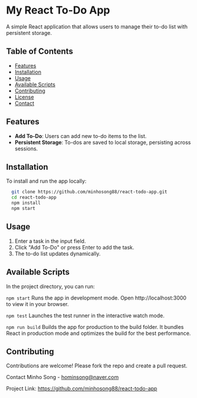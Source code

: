 # My React To-Do App

A simple React application that allows users to manage their to-do list with persistent storage.

## Table of Contents

- [Features](#features)
- [Installation](#installation)
- [Usage](#usage)
- [Available Scripts](#available-scripts)
- [Contributing](#contributing)
- [License](#license)
- [Contact](#contact)

## Features

- **Add To-Do**: Users can add new to-do items to the list.
- **Persistent Storage**: To-dos are saved to local storage, persisting across sessions.

## Installation

To install and run the app locally:

```bash
  git clone https://github.com/minhosong88/react-todo-app.git
  cd react-todo-app
  npm install
  npm start
```
## Usage
1. Enter a task in the input field.
2. Click "Add To-Do" or press Enter to add the task.
3. The to-do list updates dynamically.

## Available Scripts
In the project directory, you can run:

`npm start`
Runs the app in development mode. Open http://localhost:3000 to view it in your browser.

`npm test`
Launches the test runner in the interactive watch mode.

`npm run build`
Builds the app for production to the build folder. It bundles React in production mode and optimizes the build for the best performance.

## Contributing
Contributions are welcome! Please fork the repo and create a pull request.

Contact
Minho Song - hominsong@naver.com

Project Link: https://github.com/minhosong88/react-todo-app
